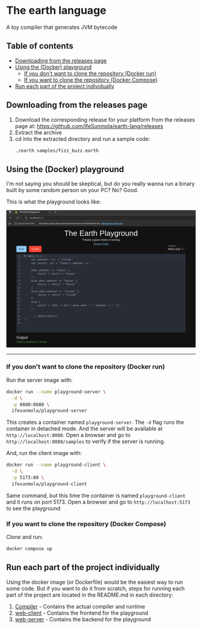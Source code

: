 # The earth language

A toy compiler that generates JVM bytecode

## Table of contents

- [Downloading from the releases page](#downloading-from-the-releases-page)
- [Using the (Docker) playground](#using-the-docker-playground)
    - [If you don't want to clone the repository (Docker run)](#if-you-dont-want-to-clone-the-repository-docker-run)
    - [If you want to clone the repository (Docker Compose)](#if-you-want-to-clone-the-repository-docker-compose)
- [Run each part of the project individually](#run-each-part-of-the-project-individually)

## Downloading from the releases page

1. Download the corresponding release for your platform from the releases page
   at: https://github.com/IfeSunmola/earth-lang/releases
2. Extract the archive
3. cd into the extracted directory and run a sample code:
    ```bash
    ./earth samples/fizz_buzz.earth
    ``` 

## Using the (Docker) playground

I'm not saying you should be skeptical, but do you really wanna run a binary
built by some random person on your PC? No? Good.

This is what the playground looks like:

![Playground](./playground-image.png)

---

### If you don't want to clone the repository (Docker run)

Run the server image with:

```bash
docker run --name playground-server \
  -d \
  -p 8080:8080 \
  ifesunmola/playground-server
```

This creates a container named `playground-server`. The `-d` flag runs the
container in detached mode. And the server will be available at
`http://localhost:8080`. Open a browser and go to
`http://localhost:8080/samples` to verify if the server is running.

And, run the client image with:

```bash
docker run --name playground-client \
  -d \
  -p 5173:80 \
  ifesunmola/playground-client
```

Same command, but this time the container is named `playground-client` and it
runs on port 5173. Open a browser and go to `http://localhost:5173` to see the
playground

### If you want to clone the repository (Docker Compose)

Clone and run:

```bash
docker compose up
```

## Run each part of the project individually

Using the docker image (or Dockerfile) would be the easiest way to run some
code. But if you want to do it from scratch, steps for running each part of the
project are located in the README.md in each directory:

1. [Compiler](compiler) - Contains the actual compiler and runtime
2. [web-client](web-client) - Contains the frontend for the playground
3. [web-server](web-server) - Contains the backend for the playground